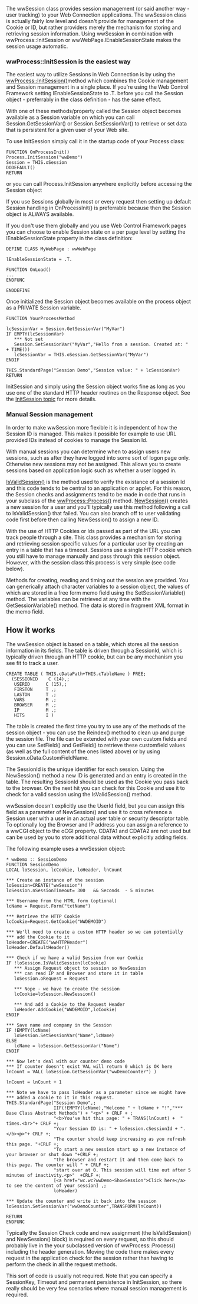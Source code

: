 ﻿The wwSession class provides  session management (or said another way - user tracking) to your Web Connection applications. The wwSession class is actually fairly low level and doesn't provide for management of the Cookie or ID, but rather providers merely the mechanism for storing and retrieving session information. Using wwSession in combination with wwProcess::InitSession or wwWebPage.lEnableSessionState makes the session usage automatic.

### wwProcess::InitSession is the easiest way
The easiest way to utilize Sessions in Web Connection is by using the [wwProcess::InitSession()](vfps://Topic/_S8413MYP2)method which combines the Cookie management and Session management in a single place. If you're using the Web Control Framework setting lEnableSessionState to .T. before you call the Session object - preferrably in the class definition - has the same effect.

With one of these methods/property called the Session object becomes available as a Session variable on which you can call Session.GetSessionVar() or Session.SetSessionVar() to retrieve or set data that is persistent for a given user of your Web site.

To use InitSession simply call it in the startup code of your Process class:

```foxpro
FUNCTION OnProcessInit()
Process.InitSession("wwDemo")
Session = THIS.oSession
DODEFAULT()
RETURN
```

or you can call Process.InitSession anywhere explicitly before accessing the Session object

If you use Sessions globally in most or every request then setting up default Session handling in OnProcessInit() is preferrable because then the Session object is ALWAYS available.

If you don't use them globally and you use Web Control Framework pages you can choose to enable Session state on a per page level by setting the lEnableSessionState property in the class definition:

```foxpro
DEFINE CLASS MyWebPage : wwWebPage

lEnableSessionState = .T.

FUNCTION OnLoad()
...
ENDFUNC

ENDDEFINE
```

Once initialized the Session object becomes available on the process object as a PRIVATE Session variable.

```foxpro
FUNCTION YourProcessMethod

lcSessionVar = Session.GetSessionVar("MyVar")
IF EMPTY(lcSessionVar)
   *** Not set
   Session.SetSessionVar("MyVar","Hello from a session. Created at: " + TIME())
   lcSessionVar = THIS.oSession.GetSessionVar("MyVar")
ENDIF

THIS.StandardPage("Session Demo","Session value: " + lcSessionVar)
RETURN
```

InitSession and simply using the Session object works fine as long as you use one of the standard HTTP header routines on the Response object. See the [InitSession topic](vfps://Topic/_S8413MYP2) for more details.

### Manual Session management
In order to make wwSession more flexible it is independent of how the Session ID is managed. This makes it possible for example to use URL provided IDs instead of cookies to manage the Session Id.

With manual sessions you can determine when to assign users new sessions, such as after they have logged into some sort of logon page only. Otherwise new sessions may not be assigned. This allows you to create sessions based on application logic such as whether a user logged in.

[IsValidSession()](vfps://Topic/wwSession%3A%3AIsValidSession) is the method used to verify the existance of a session Id and this code tends to be central to an application or applet. For this reason, the Session checks and assignments tend to be made in code that runs in your subclass of the [wwProcess::Process()](vfps://Topic/wwProcess%3A%3AProcess) method. [NewSession()](vfps://Topic/wwSession%3A%3ANewSession) creates a new session for a user and you'll typically use this method following a call to IsValidSession() that failed. You can also branch off to user validating code first before then calling NewSession() to assign a new ID.

With the use of HTTP Cookies or Ids passed as part of the URL you can track people through a site. This class provides a mechanism for storing and retrieving session specific values for a particular user by creating an entry in a table that has a timeout. Sessions use a single HTTP cookie which you still have to manage manually and pass through this session object. However, with the session class this process is very simple (see code below).

Methods for creating, reading and timing out the session are provided. You can generically attach character variables to a session object, the values of which are stored in a free form memo field using the SetSessionVariable() method. The variables can be retrieved at any time with the GetSessionVariable() method. The data is stored in fragment XML format in the memo field.

<h2>How it works</h2>
The wwSession object is based on a table, which stores all the session information in its fields. The table is driven through a SessionId, which is typically driven through an HTTP cookie, but can be any mechanism you see fit to track a user. 

```foxpro
CREATE TABLE ( THIS.cDataPath+THIS.cTableName ) FREE;
  (SESSIONID    C (14),;
   USERID      C (15),;
   FIRSTON     T ,;
   LASTON      T ,;
   VARS        M ,;
   BROWSER     M ,;
   IP          M ,;
   HITS		   I )
```

The table is created the first time you try to use any of the methods of the session object - you can use the Reindex() method to clean up and purge the session file. The file can be extended with your own custom fields and you can use SetField() and GetField() to retrieve these customfield values (as well as the full content of the ones listed above) or by using Session.oData.CustomFieldName.

The SessionId is the unique identifier for each session. Using the NewSession() method a new ID is generated and an entry is created in the table. The resulting SessionId should be used as the Cookie you pass back to the browser. On the next hit you can check for this Cookie and use it to check for a valid session using the IsValidSession() method.

wwSession doesn't explicitly use the UserId field, but you can assign this field as a parameter of NewSession() and use it to cross reference a Session user with a user in an actual user table or security descriptor table. To optionally log the Browser and IP address you can assign a reference to a wwCGI object to the oCGI property. CDATA1 and CDATA2 are not used but can be used by you to store additional data without explicitly adding fields.

The following example uses a wwSession object:

```foxpro
* wwDemo :: SessionDemo
FUNCTION SessionDemo
LOCAL loSession, lcCookie, loHeader, lnCount

*** Create an instance of the session
loSession=CREATE("wwSession")
loSession.nSessionTimeout= 300   && Seconds  - 5 minutes

*** Username from the HTML form (optional)
lcName = Request.Form("txtName")

*** Retrieve the HTTP Cookie
lcCookie=Request.GetCookie("WWDEMOID")

*** We'll need to create a custom HTTP header so we can potentially
*** add the Cookie to it
loHeader=CREATE("wwHTTPHeader")
loHeader.DefaultHeader()

*** Check if we have a valid Session from our Cookie
IF !loSession.IsValidSession(lcCookie)
   *** Assign Request object to session so NewSession 
   *** can read IP and Browser and store it in table
   loSession.oRequest = Request 

   *** Nope - we have to create the session
   lcCookie=loSession.NewSession()
   
   *** And add a Cookie to the Request Header
   loHeader.AddCookie("WWDEMOID",lcCookie)
ENDIF

*** Save name and company in the Session
IF !EMPTY(lcName)
   loSession.SetSessionVar("Name",lcName)
ELSE   
   lcName = loSession.GetSessionVar("Name")
ENDIF

*** Now let's deal with our counter demo code
*** If counter doesn't exist VAL will return 0 which is OK here
lnCount = VAL( loSession.GetSessionVar("wwDemoCounter") )

lnCount = lnCount + 1

*** Note we have to pass loHeader as a parameter since we might have
*** added a cookie to it in this request.
THIS.StandardPage("Session Demo",;
                  IIF(!EMPTY(lcName),"Welcome " + lcName + "!","*** Base Class Abstract Methods") + "<p>" + CRLF + ;
                  "<b>You've hit this page: " + TRANS(lnCount) +  " times.<br>"+ CRLF +;
                  "Your Session ID is: " + loSession.cSessionId + ".</b><p>"+ CRLF +;
                  "The counter should keep increasing as you refresh this page. "+CRLF +;
                  "To start a new session start up a new instance of your browser or shut down "+CRLF +;
                  "the browser and restart it and then come back to this page. The counter will " + CRLF +;
                  "start over at 0. This session will time out after 5 minutes of inactivity.<p>"  +CRLF +; 
                  [<a href="wc.wc?wwDemo~ShowSession">Click here</a> to see the content of your session] ,;
                  loHeader)

*** Update the counter and write it back into the session
loSession.SetSessionVar("wwDemoCounter",TRANSFORM(lnCount))

RETURN
ENDFUNC
```

Typically the Session Check code and new assignment (the IsValidSession() and NewSession() block) is required on every request, so this should probably live in the your subclassed version of wwProcess::Process() including the header generation. Moving the code there makes every request in the application check for the session rather than having to perform the check in all the request methods.

This sort of code is usually not required. Note that you can specify a SessionKey, Timeout and permanent persistence in InitSession, so there really should be very few scenarios where manual session management is required.